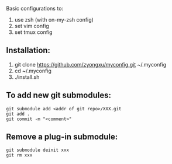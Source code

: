 Basic configurations to:
  1. use zsh (with on-my-zsh config)
  2. set vim config
  3. set tmux config

## Installation:
  1. git clone https://github.com/zyongxu/myconfig.git ~/.myconfig
  2. cd ~/.myconfig
  3. ./install.sh

## To add new git submodules:

```
git submodule add <addr of git repo>/XXX.git
git add .
git commit -m "<comment>"
```

## Remove a plug-in submodule:

```
git submodule deinit xxx
git rm xxx
```
